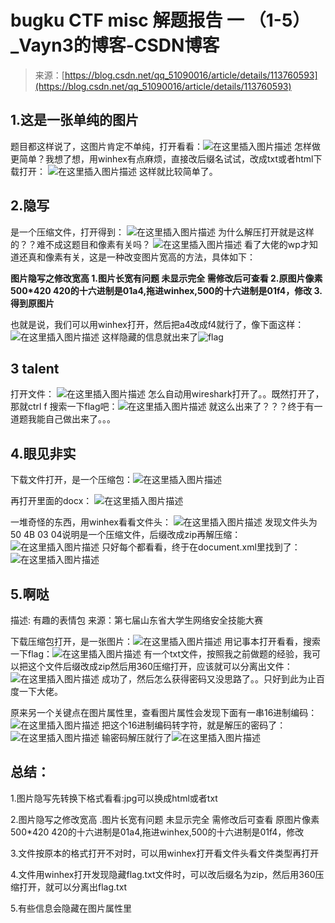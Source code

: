 <!--yml
category: 未分类
date: 2022-04-26 14:49:37
-->

# bugku CTF misc 解题报告 一 （1-5）_Vayn3的博客-CSDN博客

> 来源：[https://blog.csdn.net/qq_51090016/article/details/113760593](https://blog.csdn.net/qq_51090016/article/details/113760593)

## 1.这是一张单纯的图片

题目都这样说了，这图片肯定不单纯，打开看看：![在这里插入图片描述](img/5abb1dfcd63aa8bc453f9a20a9bbaf07.png)
怎样做更简单？我想了想，用winhex有点麻烦，直接改后缀名试试，改成txt或者html下载打开：
![在这里插入图片描述](img/fc15a43693f245fb0719a44d52c2e6cd.png)
这样就比较简单了。

## 2.隐写

是一个压缩文件，打开得到：
![在这里插入图片描述](img/a1204e1d601317cc2b589a1b070296ff.png)
为什么解压打开就是这样的？？难不成这题目和像素有关吗？
![在这里插入图片描述](img/1e7ce2874bd299c319af4464154bf7e3.png)
看了大佬的wp才知道还真和像素有关，这是一种改变图片宽高的方法，具体如下：

**图片隐写之修改宽高
1.图片长宽有问题 未显示完全 需修改后可查看
2.原图片像素500*420 420的十六进制是01a4,拖进winhex,500的十六进制是01f4，修改
3.得到原图片**

也就是说，我们可以用winhex打开，然后把a4改成f4就行了，像下面这样：
![在这里插入图片描述](img/636fe9d418e5db3d7693eace806a9f72.png)
这样隐藏的信息就出来了![flag](img/a72a156ec6d50fc8a148192c449d8493.png)

## 3 talent

打开文件：
![在这里插入图片描述](img/9898ff350eaa68f3179de71f67411f3c.png)
怎么自动用wireshark打开了。。既然打开了，那就ctrl f 搜索一下flag吧：![在这里插入图片描述](img/709850e1491e7d7f3626c59a5b532e78.png)
就这么出来了？？？终于有一道题我能自己做出来了。。。

## 4.眼见非实

下载文件打开，是一个压缩包：![在这里插入图片描述](img/50579c73708de4e7b75a1d208944da3f.png)

再打开里面的docx：
![在这里插入图片描述](img/bd11d71ce7e75424a09820093697fe1b.png)

一堆奇怪的东西，用winhex看看文件头：
![在这里插入图片描述](img/f4204cc2ca8c233d0d10a20987dae78a.png)
发现文件头为50 4B 03 04说明是一个压缩文件，后缀改成zip再解压缩：
![在这里插入图片描述](img/442efdc2d6c9515d2135c9703ae2689f.png)
只好每个都看看，终于在document.xml里找到了：![在这里插入图片描述](img/bafd3fc9a9d216b24d74541e9c16018f.png)

## 5.啊哒

描述: 有趣的表情包 来源：第七届山东省大学生网络安全技能大赛

下载压缩包打开，是一张图片：![在这里插入图片描述](img/96fa1aeb1c71bda0ff81197b83da9fa7.png)
用记事本打开看看，搜索一下flag：![在这里插入图片描述](img/545f32a53f58c6861ceba4864a0253c6.png)
有一个txt文件，按照我之前做题的经验，我可以把这个文件后缀改成zip然后用360压缩打开，应该就可以分离出文件：![在这里插入图片描述](img/6d1abc8904d2862e5918d86b309bd60f.png)
成功了，然后怎么获得密码又没思路了。。只好到此为止百度一下大佬。

原来另一个关键点在图片属性里，查看图片属性会发现下面有一串16进制编码：![在这里插入图片描述](img/6ec790826cfb9a91f9297af960093ff8.png)
把这个16进制编码转字符，就是解压的密码了：![在这里插入图片描述](img/7c20fb108e94570522884f83e8713233.png)
输密码解压就行了![在这里插入图片描述](img/e0fccf675e8df6dc2760124c43725809.png)

## 总结：

1.图片隐写先转换下格式看看:jpg可以换成html或者txt

2.图片隐写之修改宽高
.图片长宽有问题 未显示完全 需修改后可查看
原图片像素500*420 420的十六进制是01a4,拖进winhex,500的十六进制是01f4，修改

3.文件按原本的格式打开不对时，可以用winhex打开看文件头看文件类型再打开

4.文件用winhex打开发现隐藏flag.txt文件时，可以改后缀名为zip，然后用360压缩打开，就可以分离出flag.txt

5.有些信息会隐藏在图片属性里